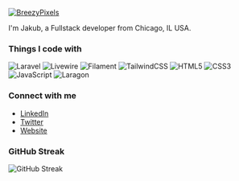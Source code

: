 [![BreezyPixels](https://breezy.b-cdn.net/breezypixels/assets/breezy-pixels-thumbnail-banner.png)](https://breezypixels.com)


I'm Jakub, a Fullstack developer from Chicago, IL USA.

### Things I code with

![Laravel](https://img.shields.io/badge/-Laravel-FF2D20?style=flat-square&logo=laravel&logoColor=white)
![Livewire](https://img.shields.io/badge/-Livewire-4E56A6?style=flat-square&logo=livewire&logoColor=white)
![Filament](https://img.shields.io/badge/-Filament-4E56A6?style=flat-square&logo=filament&logoColor=white)
![TailwindCSS](https://img.shields.io/badge/-TailwindCSS-38B2AC?style=flat-square&logo=tailwind-css&logoColor=white)
![HTML5](https://img.shields.io/badge/-HTML5-E34F26?style=flat-square&logo=html5&logoColor=white)
![CSS3](https://img.shields.io/badge/-CSS3-1572B6?style=flat-square&logo=css3&logoColor=white)
![JavaScript](https://img.shields.io/badge/-JavaScript-F7DF1E?style=flat-square&logo=javascript&logoColor=white)
![Laragon](https://img.shields.io/badge/-Laragon-0E83CD?style=flat-square&logo=laragon&logoColor=white)

### Connect with me
- [LinkedIn](https://linkedin.com/in/yourlinkedinhandle)
- [Twitter](https://twitter.com/breezypixels)
- [Website](https://breezypixels.com)

<!-- You can add an automatically updated section using GitHub Actions or a GitHub README Stats generator -->


### GitHub Streak
![GitHub Streak](https://github-readme-streak-stats.herokuapp.com/?user=Jakub003&theme=radical)
